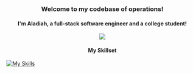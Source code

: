<h3 align="center">Welcome to my codebase of operations!</h3>
<h4 align="center">I'm Aladiah, a full-stack software engineer and a college student!</h4>

<p align="center">
  <img align="center" src="https://github.com/seoll27/seoll27/blob/main/rampo.gif">
</p>

<h4 align="center">My Skillset</h4>

<p align="center">
  
[![My Skills](https://skillicons.dev/icons?i=js,html,css,react,nodejs,mysql,php,bootstrap,tailwind,sass)](https://skillicons.dev)
  
</p>
